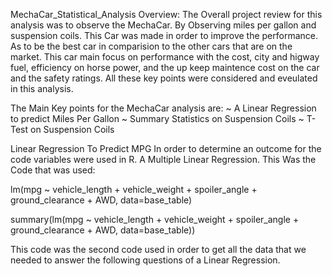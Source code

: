 MechaCar_Statistical_Analysis 
Overview: 
The Overall project review for this analysis was to observe the MechaCar. By Observing miles per gallon and suspension coils. This Car was made in order to improve the performance. As to be the best car in comparision to the other cars that are on the market. This car main focus on performance with the cost, city and higway fuel, efficiency on horse power, and the up keep maintence cost on the car and the safety ratings. All these key points were considered and eveulated in this analysis. 

The Main Key points for the MechaCar analysis are: 
~ A Linear Regression to predict Miles Per Gallon 
~ Summary Statistics on Suspension Coils
~ T-Test on Suspension Coils 

Linear Regression To Predict MPG 
In order to determine an outcome for the code variables were used in R. A Multiple Linear Regression. This Was the Code that was used: 

lm(mpg ~ vehicle_length + vehicle_weight + spoiler_angle + ground_clearance + AWD, data=base_table)

summary(lm(mpg ~ vehicle_length + vehicle_weight + spoiler_angle + ground_clearance + AWD, data=base_table))

This code was the second code used in order to get all the data that we needed to answer the following questions of a Linear Regression. 




